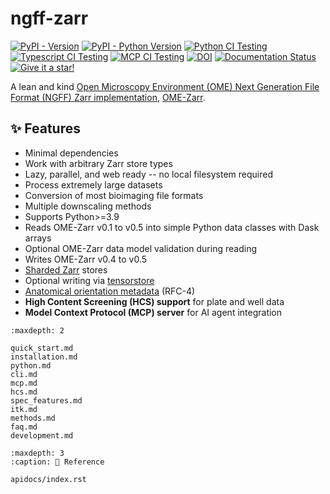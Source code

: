 # ngff-zarr

[![PyPI - Version](https://img.shields.io/pypi/v/ngff-zarr.svg)](https://pypi.org/project/ngff-zarr)
[![PyPI - Python Version](https://img.shields.io/pypi/pyversions/ngff-zarr.svg)](https://pypi.org/project/ngff-zarr)
[![Python CI Testing](https://github.com/thewtex/ngff-zarr/actions/workflows/python.yml/badge.svg)](https://github.com/thewtex/ngff-zarr/actions/workflows/python.yml)
[![Typescript CI Testing](https://github.com/thewtex/ngff-zarr/actions/workflows/typescript.yml/badge.svg)](https://github.com/thewtex/ngff-zarr/actions/workflows/typescript.yml)
[![MCP CI Testing](https://github.com/thewtex/ngff-zarr/actions/workflows/mcp-ci.yml/badge.svg)](https://github.com/thewtex/ngff-zarr/actions/workflows/mcp-ci.yml)
[![DOI](https://zenodo.org/badge/541840158.svg)](https://zenodo.org/badge/latestdoi/541840158)
[![Documentation Status](https://readthedocs.org/projects/ngff-zarr/badge/?version=latest)](https://ngff-zarr.readthedocs.io/en/latest/?badge=latest)
[![Give it a star!](https://img.shields.io/github/stars/thewtex/ngff-zarr?style=social)](https://github.com/thewtex/ngff-zarr)

A lean and kind
[Open Microscopy Environment (OME) Next Generation File Format (NGFF) Zarr implementation](https://ngff.openmicroscopy.org/latest/),
[OME-Zarr](https://link.springer.com/article/10.1007/s00418-023-02209-1).

## ✨ Features

- Minimal dependencies
- Work with arbitrary Zarr store types
- Lazy, parallel, and web ready -- no local filesystem required
- Process extremely large datasets
- Conversion of most bioimaging file formats
- Multiple downscaling methods
- Supports Python>=3.9
- Reads OME-Zarr v0.1 to v0.5 into simple Python data classes with Dask arrays
- Optional OME-Zarr data model validation during reading
- Writes OME-Zarr v0.4 to v0.5
- [Sharded Zarr] stores
- Optional writing via [tensorstore]
- [Anatomical orientation metadata](./rfc4.md) (RFC-4)
- **High Content Screening (HCS) support** for plate and well data
- **Model Context Protocol (MCP) server** for AI agent integration

```{toctree}
:maxdepth: 2

quick_start.md
installation.md
python.md
cli.md
mcp.md
hcs.md
spec_features.md
itk.md
methods.md
faq.md
development.md
```

```{toctree}
:maxdepth: 3
:caption: 📖 Reference

apidocs/index.rst
```

[Sharded Zarr]: https://zarr.dev/zeps/accepted/ZEP0002.html
[tensorstore]: https://google.github.io/tensorstore/
